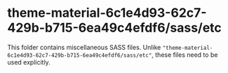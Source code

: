 # theme-material-6c1e4d93-62c7-429b-b715-6ea49c4efdf6/sass/etc

This folder contains miscellaneous SASS files. Unlike `"theme-material-6c1e4d93-62c7-429b-b715-6ea49c4efdf6/sass/etc"`, these files
need to be used explicitly.
